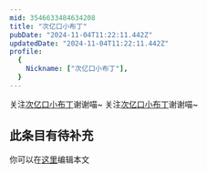 ```yaml
---
mid: 3546633484634208
title: "次亿口小布丁"
pubDate: "2024-11-04T11:22:11.442Z"
updatedDate: "2024-11-04T11:22:11.442Z"
profile:
  {
    Nickname: ["次亿口小布丁"],
  }
---
```


关注[次亿口小布丁](https://space.bilibili.com/3546633484634208)谢谢喵~ 关注[次亿口小布丁](https://space.bilibili.com/3546633484634208)谢谢喵~

## 此条目有待补充
你可以在[这里](https://github.com/Yuhanawa/VTuber.ICU/edit/master/src/content/v/次亿口小布丁/index.md)编辑本文
